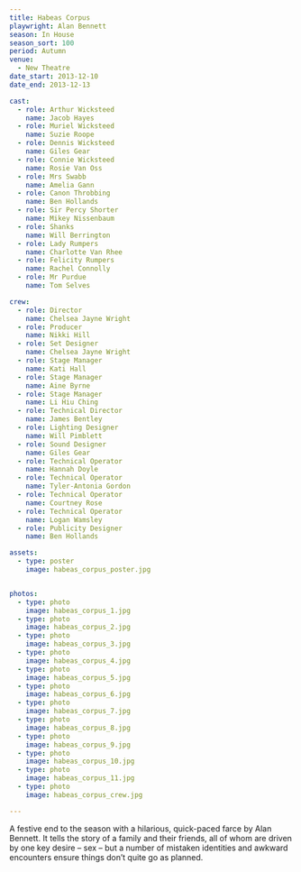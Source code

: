 ```yaml
---
title: Habeas Corpus
playwright: Alan Bennett
season: In House
season_sort: 100
period: Autumn
venue:
  - New Theatre
date_start: 2013-12-10
date_end: 2013-12-13

cast:
  - role: Arthur Wicksteed
    name: Jacob Hayes
  - role: Muriel Wicksteed
    name: Suzie Roope
  - role: Dennis Wicksteed
    name: Giles Gear
  - role: Connie Wicksteed
    name: Rosie Van Oss
  - role: Mrs Swabb
    name: Amelia Gann
  - role: Canon Throbbing
    name: Ben Hollands
  - role: Sir Percy Shorter
    name: Mikey Nissenbaum
  - role: Shanks
    name: Will Berrington
  - role: Lady Rumpers
    name: Charlotte Van Rhee
  - role: Felicity Rumpers
    name: Rachel Connolly
  - role: Mr Purdue
    name: Tom Selves

crew:
  - role: Director
    name: Chelsea Jayne Wright
  - role: Producer
    name: Nikki Hill
  - role: Set Designer
    name: Chelsea Jayne Wright
  - role: Stage Manager
    name: Kati Hall
  - role: Stage Manager
    name: Aine Byrne
  - role: Stage Manager
    name: Li Hiu Ching
  - role: Technical Director
    name: James Bentley
  - role: Lighting Designer
    name: Will Pimblett
  - role: Sound Designer
    name: Giles Gear
  - role: Technical Operator
    name: Hannah Doyle
  - role: Technical Operator
    name: Tyler-Antonia Gordon
  - role: Technical Operator
    name: Courtney Rose
  - role: Technical Operator
    name: Logan Wamsley
  - role: Publicity Designer
    name: Ben Hollands

assets:
  - type: poster
    image: habeas_corpus_poster.jpg


photos:
  - type: photo
    image: habeas_corpus_1.jpg
  - type: photo
    image: habeas_corpus_2.jpg
  - type: photo
    image: habeas_corpus_3.jpg
  - type: photo
    image: habeas_corpus_4.jpg
  - type: photo
    image: habeas_corpus_5.jpg
  - type: photo
    image: habeas_corpus_6.jpg
  - type: photo
    image: habeas_corpus_7.jpg
  - type: photo
    image: habeas_corpus_8.jpg
  - type: photo
    image: habeas_corpus_9.jpg
  - type: photo
    image: habeas_corpus_10.jpg
  - type: photo
    image: habeas_corpus_11.jpg
  - type: photo
    image: habeas_corpus_crew.jpg

---
```


A festive end to the season with a hilarious, quick-paced farce by Alan Bennett. It tells the story of a family and their friends, all of whom are driven by one key desire – sex – but a number of mistaken identities and awkward encounters ensure things don’t quite go as planned.
